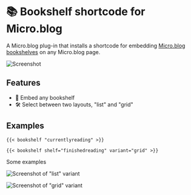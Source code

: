 # 📚 Bookshelf shortcode for Micro.blog

A Micro.blog plug-in that installs a shortcode for embedding [Micro.blog bookshelves](https://help.micro.blog/t/bookshelves/515) on any Micro.blog page.

![Screenshot](https://raw.githubusercontent.com/kottkrig/microdotblog-bookshelf-shortcode/main/docs/screenshot.webp)

## Features

- 📖 Embed any bookshelf
- 🛠️ Select between two layouts, "list" and "grid"

## Examples

```
{{< bookshelf "currentlyreading" >}}
```

```
{{< bookshelf shelf="finishedreading" variant="grid" >}}
```

Some examples

![Screenshot of "list" variant](https://raw.githubusercontent.com/kottkrig/microdotblog-bookshelf-shortcode/main/docs/screenshot-list.webp)

![Screenshot of "grid" variant](https://raw.githubusercontent.com/kottkrig/microdotblog-bookshelf-shortcode/main/docs/screenshot-grid.webp)
